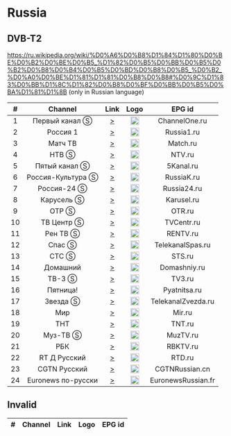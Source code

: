 <h1>Russia</h1>

<h2>DVB-T2</h2>

https://ru.wikipedia.org/wiki/%D0%A6%D0%B8%D1%84%D1%80%D0%BE%D0%B2%D0%BE%D0%B5_%D1%82%D0%B5%D0%BB%D0%B5%D0%B2%D0%B8%D0%B4%D0%B5%D0%BD%D0%B8%D0%B5_%D0%B2_%D0%A0%D0%BE%D1%81%D1%81%D0%B8%D0%B8#%D0%9C%D1%83%D0%BB%D1%8C%D1%82%D0%B8%D0%BF%D0%BB%D0%B5%D0%BA%D1%81%D1%8B (only in Russian language)

|  # |      Channel       | Link  | Logo | EPG id |
|:--:|:------------------:|:-----:|:----:|:------:|
|  1 |   Первый канал Ⓢ   | [>](https://edge1.1internet.tv/dash-live2/streams/1tv-dvr/1tvdash.mpd) | <img height="20" src="https://i.imgur.com/1IqCGe9.png"/> | ChannelOne.ru |
|  2 |     Россия 1     | [>](https://okkotv-live.cdnvideo.ru/channel/Russia1HD/1080p.m3u8) | <img height="20" src="https://i.imgur.com/WI6hKez.png"/> | Russia1.ru |
|  3 |     Матч ТВ      | [>](https://okkotv-live.cdnvideo.ru/channel/Match_OTT_HD.m3u8) | <img height="20" src="https://i.imgur.com/kFdooR4.png"/> | Match.ru |
|  4 |       НТВ Ⓢ        | [>](https://rt-nw-spb-htlive.cdn.ngenix.net/hls/CH_R03_NTV/variant.m3u8) | <img height="20" src="https://i.imgur.com/DtQX5P2.png"/> | NTV.ru |
|  5 |   Пятый канал Ⓢ    | [>](https://okkotv-live.cdnvideo.ru/channel/5_OTT/480p.m3u8) | <img height="20" src="https://i.imgur.com/u8Q69D9.png"/> | 5Kanal.ru |
|  6 | Россия-Культура Ⓢ  | [>](https://okkotv-live.cdnvideo.ru/channel/Russia_K_SD/480p.m3u8) | <img height="20" src="https://i.imgur.com/S12gaLc.png"/> | RussiaK.ru |
|  7 |    Россия-24 Ⓢ     | [>](https://okkotv-live.cdnvideo.ru/channel/Russia24/480p.m3u8) | <img height="20" src="https://i.imgur.com/tpqsFzm.png"/> | Russia24.ru |
|  8 |     Карусель Ⓢ     | [>](https://zabava-htlive.cdn.ngenix.net/hls/CH_KARUSEL/variant.m3u8) | <img height="20" src="https://i.imgur.com/4fFMlVq.png"/> | Karusel.ru |
|  9 |       ОТР Ⓢ        | [>](https://rt-nw-spb-htlive.cdn.ngenix.net/hls/CH_R01_OTR/variant.m3u8) | <img height="20" src="https://i.imgur.com/QyZvT3e.png"/> | OTR.ru |
| 10 |     ТВ Центр Ⓢ     | [>](http://zabava-htlive.cdn.ngenix.net/hls/CH_TVC/variant.m3u8) | <img height="20" src="https://i.imgur.com/ZP0D6Rd.png"/> | TVCentr.ru |
| 11 |      Рен ТВ Ⓢ      | [>](https://okkotv-live.cdnvideo.ru/channel/Rentv_HD_OTT/480p.m3u8) | <img height="20" src="https://i.imgur.com/18TAzYV.png"/> | RENTV.ru |
| 12 |       Спас Ⓢ       | [>](https://okkotv-live.cdnvideo.ru/channel/Spas/480p.m3u8) | <img height="20" src="https://i.imgur.com/A6Cqsom.jpeg"/> | TelekanalSpas.ru |
| 13 |       СТС Ⓢ        | [>](https://okkotv-live.cdnvideo.ru/channel/CTC_HD_OTT/480p.m3u8) | <img height="20" src="https://i.imgur.com/y9bpqUD.png"/> | STS.ru |
| 14 |     Домашний     | [>](https://okkotv-live.cdnvideo.ru/channel/Dom_HD_OTT/1080p.m3u8) | <img height="20" src="https://i.imgur.com/e8wlMIt.png"/> | Domashniy.ru |
| 15 |       ТВ-3 Ⓢ       | [>](https://zabava-htlive.cdn.ngenix.net/hls/CH_TV3/variant.m3u8) | <img height="20" src="https://i.imgur.com/kjaxZms.png"/> | TV3.ru |
| 16 |     Пятница!     | [>](https://okkotv-live.cdnvideo.ru/channel/Pyatnizza_OTT_HD/1080p.m3u8) | <img height="20" src="https://i.imgur.com/rS11zVB.png"/> | Pyatnitsa.ru |
| 17 |      Звезда Ⓢ      | [>](https://okkotv-live.cdnvideo.ru/channel/Zvezda_SD/480p.m3u8) | <img height="20" src="https://i.imgur.com/c0L0ncA.png"/> | TelekanalZvezda.ru |
| 18 |        Мир         | [>](http://hls.mirtv.cdnvideo.ru/mirtv-parampublish/mirtv_2500/playlist.m3u8) | <img height="20" src="https://i.imgur.com/L2slsbG.png"/> | Mir.ru |
| 19 |       ТНТ        | [>](https://okkotv-live.cdnvideo.ru/channel/TNT_OTT_HD/1080p.m3u8) | <img height="20" src="https://i.imgur.com/1WqIPOB.png"/> | TNT.ru |
| 20 |      Муз-ТВ Ⓢ      | [>](https://okkotv-live.cdnvideo.ru/channel/MuzTV/480p.m3u8) | <img height="20" src="https://i.imgur.com/Ml3qqOF.png"/> | MuzTV.ru |
| 21 |        РБК         | [>](http://92.50.128.180/utv/1358/index.m3u8) | <img height="20" src="https://i.imgur.com/P2Qii5B.png"/> | RBKTV.ru |
| 22 |     RT Д Русский   | [>](https://strm.yandex.ru/kal/rtd_hd/rtd_hd0.m3u8) | <img height="20" src="https://i.imgur.com/v5fpEBo.png"/> | RTD.ru |
| 23 |    CGTN Pусский    | [>](https://news.cgtn.com/resource/live/russian/cgtn-r.m3u8) | <img height="20" src="https://i.imgur.com/fMsJYzl.png"/> | CGTNRussian.cn |
| 24 | Euronews по-русски | [>](https://euronews.alteox.app/hls/ru_stream.m3u8) | <img height="20" src="https://i.imgur.com/8MsbPCU.png"/> | EuronewsRussian.fr |

<h2>Invalid</h2>

| #   | Channel        | Link  | Logo | EPG id |
|:---:|:--------------:|:-----:|:----:|:------:|
